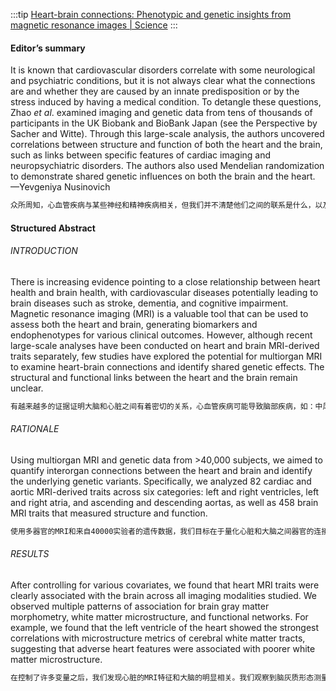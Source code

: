 :::tip
[Heart-brain connections: Phenotypic and genetic insights from magnetic resonance images | Science](https://www.science.org/doi/10.1126/science.abn6598)
:::
####  Editor’s summary
It is known that cardiovascular disorders correlate with some neurological and psychiatric conditions, but it is not always clear what the connections are and whether they are caused by an innate predisposition or by the stress induced by having a medical condition. To detangle these questions, Zhao _et al_. examined imaging and genetic data from tens of thousands of participants in the UK Biobank and BioBank Japan (see the Perspective by Sacher and Witte). Through this large-scale analysis, the authors uncovered correlations between structure and function of both the heart and the brain, such as links between specific features of cardiac imaging and neuropsychiatric disorders. The authors also used Mendelian randomization to demonstrate shared genetic influences on both the brain and the heart. —Yevgeniya Nusinovich
```html
众所周知，心血管疾病与某些神经和精神疾病相关，但我们并不清楚他们之间的联系是什么，以及他们是否会因为先天易感或者是精神压力引起。为了理清这些问题，赵等人检查了来自英国和日本银行之间数以万计的图像和遗传数据。通过大规模的分析，作者发现了心脏和大脑之间的相关性，例如心脏成像特定特征与精神疾病之间的联系。作者另外使用了孟德尔随机化来证明大脑和心脏之间共享遗传的影响。
```

#### Structured Abstract
###### INTRODUCTION
There is increasing evidence pointing to a close relationship between heart health and brain health, with cardiovascular diseases potentially leading to brain diseases such as stroke, dementia, and cognitive impairment. Magnetic resonance imaging (MRI) is a valuable tool that can be used to assess both the heart and brain, generating biomarkers and endophenotypes for various clinical outcomes. However, although recent large-scale analyses have been conducted on heart and brain MRI-derived traits separately, few studies have explored the potential for multiorgan MRI to examine heart-brain connections and identify shared genetic effects. The structural and functional links between the heart and the brain remain unclear.
```html
有越来越多的证据证明大脑和心脏之间有着密切的关系，心血管疾病可能导致脑部疾病，如：中风、痴呆和认知障碍。MRI可用于测试心脑，为多种临床结果生成许多生物标本和内表型。然而，尽管最近有很多关于心脑MRI衍生特征的大规模分析结果，但是少数研究暴露了MRI检查心脑连接并确定内部遗传共享联系的潜力。心脑之间的结构和功能的联系仍然不是很清楚
```

###### RATIONALE
Using multiorgan MRI and genetic data from >40,000 subjects, we aimed to quantify interorgan connections between the heart and brain and identify the underlying genetic variants. Specifically, we analyzed 82 cardiac and aortic MRI-derived traits across six categories: left and right ventricles, left and right atria, and ascending and descending aortas, as well as 458 brain MRI traits that measured structure and function.
```html
使用多器官的MRI和来自40000实验者的遗传数据，我们目标在于量化心脏和大脑之间器官的连接，同时证明他们遗传变异的潜力。特别的，我们分析了留个类别的82个心脏和主动脉的MRI衍生特征：左心室和右心室，左心房和右心房，上升和下降主动脉，以及456个测量结构和功能的大脑MRI特征。
```
###### RESULTS
After controlling for various covariates, we found that heart MRI traits were clearly associated with the brain across all imaging modalities studied. We observed multiple patterns of association for brain gray matter morphometry, white matter microstructure, and functional networks. For example, we found that the left ventricle of the heart showed the strongest correlations with microstructure metrics of cerebral white matter tracts, suggesting that adverse heart features were associated with poorer white matter microstructure.
```html
在控制了许多变量之后，我们发现心脏的MRI特征和大脑的明显相关。我们观察到脑灰质形态测量、白质微观结构和功能网络的多种关联模式。例如，我们发现心脏的左心室与脑蛋白束的微观结构指标最强，表明了心脏的不良情况大多数与蛋白质微观结构的贫弱有关。
```